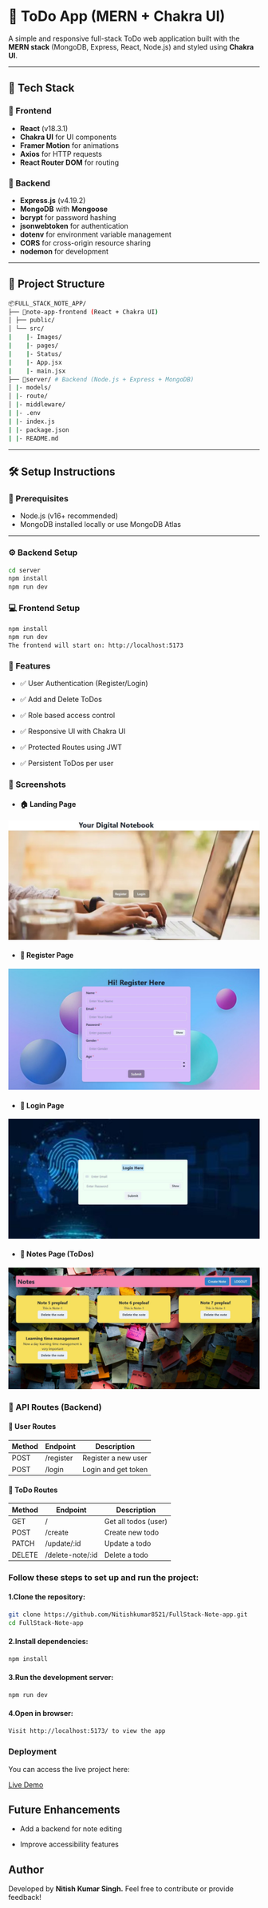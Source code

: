 # 📝 ToDo App (MERN + Chakra UI)

A simple and responsive full-stack ToDo web application built with the **MERN stack** (MongoDB, Express, React, Node.js) and styled using **Chakra UI**.

---

## 🚀 Tech Stack

### 🔧 Frontend
- **React** (v18.3.1)
- **Chakra UI** for UI components
- **Framer Motion** for animations
- **Axios** for HTTP requests
- **React Router DOM** for routing

### 🔧 Backend
- **Express.js** (v4.19.2)
- **MongoDB** with **Mongoose**
- **bcrypt** for password hashing
- **jsonwebtoken** for authentication
- **dotenv** for environment variable management
- **CORS** for cross-origin resource sharing
- **nodemon** for development

---

## 📂 Project Structure

```bash
📦FULL_STACK_NOTE_APP/
├── 📁note-app-frontend (React + Chakra UI)
│ ├── public/
│ └── src/
|    |- Images/
|    |- pages/
|    |- Status/
|    |- App.jsx
|    |- main.jsx
├── 📁server/ # Backend (Node.js + Express + MongoDB)
│ |- models/
│ |- route/
│ |- middleware/
| |- .env
| |- index.js
| |- package.json
| |- README.md
```

---

## 🛠️ Setup Instructions

### 📌 Prerequisites

- Node.js (v16+ recommended)
- MongoDB installed locally or use MongoDB Atlas

---

### ⚙️ Backend Setup

```bash
cd server
npm install
npm run dev
```
### 💻 Frontend Setup

```bash
npm install
npm run dev
The frontend will start on: http://localhost:5173
```

### 🔐 Features
- ✅ User Authentication (Register/Login)

- ✅ Add and Delete ToDos

- ✅ Role based access control

- ✅ Responsive UI with Chakra UI

- ✅ Protected Routes using JWT

- ✅ Persistent ToDos per user

### 📸 Screenshots

- #### 🏠 Landing Page
![App Screenshot](https://github.com/Nitishkumar8521/FullStack-Note-app/blob/main/note-app-frontend/src/Images/Landing%20page.jpg?raw=true)

- #### 📝 Register Page
![App Screenshot](https://github.com/Nitishkumar8521/FullStack-Note-app/blob/main/note-app-frontend/src/Images/Register%20page.jpg?raw=true)

- #### 🔐 Login Page
![App Screenshot](https://github.com/Nitishkumar8521/FullStack-Note-app/blob/main/note-app-frontend/src/Images/login.jpg?raw=true)

- #### 📒 Notes Page (ToDos)
![App Screenshot](https://github.com/Nitishkumar8521/FullStack-Note-app/blob/main/note-app-frontend/src/Images/Notes%20page.jpg?raw=true)

### 🔁 API Routes (Backend)

#### 🔐 User Routes
| Method | Endpoint       | Description          |
|--------|----------------|----------------------|
| POST   | /register      | Register a new user |
| POST   | /login         | Login and get token |

#### 📝 ToDo Routes
| Method | Endpoint         | Description         |
|--------|------------------|---------------------|
| GET    | /                | Get all todos (user)|
| POST   | /create          | Create new todo     |
| PATCH  | /update/:id      | Update a todo       |
| DELETE | /delete-note/:id | Delete a todo       |

### Follow these steps to set up and run the project:

#### 1.Clone the repository:

```bash
git clone https://github.com/Nitishkumar8521/FullStack-Note-app.git
cd FullStack-Note-app
```

#### 2.Install dependencies:

```bash
npm install
```

#### 3.Run the development server:

```bash
npm run dev
```

#### 4.Open in browser:

```bash
Visit http://localhost:5173/ to view the app
```

### Deployment

You can access the live project here:

[Live Demo](https://sparkly-melomakarona-9f7c32.netlify.app)


## Future Enhancements

- Add a backend for note editing

- Improve accessibility features

## Author

Developed by **Nitish Kumar Singh.** Feel free to contribute or provide feedback!
